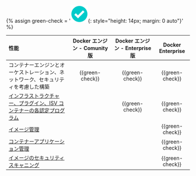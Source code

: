 {% assign green-check = '![yes](/images/green-check.svg){: style="height: 14px; margin: 0 auto"}' %}

|  性能                                                                              | Docker エンジン - Comunity版  | Docker エンジン - Enterprise版 | Docker Enterprise |
|:-----------------------------------------------------------------------------------|:------------------:|:-------------------------:|:----------------------------:|
| コンテナーエンジンとオーケストレーション、ネットワーク、セキュリティを考慮した構築 | {{green-check}}   | {{green-check}}          | {{green-check}}             |
| [インフラストラクチャー、プラグイン、ISV コンテナーの各認定プログラム](../ee/supported-platforms/#docker-enterprise)              |                   | {{green-check}}          | {{green-check}}             |
| [イメージ管理](../ee/dtr/)                                                         |                   |                          | {{green-check}}             |
| [コンテナーアプリケーション管理](../ee/ucp/)                                       |                   |                          | {{green-check}}             |
| [イメージのセキュリティスキャニング](../ee/dtr/user/manage-images/scan-images-for-vulnerabilities/)                                                 |                   |                          | {{green-check}}             |

